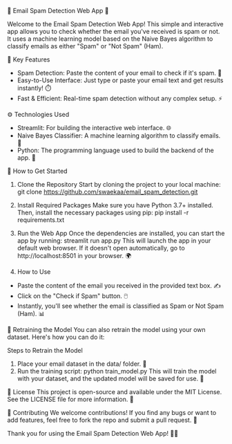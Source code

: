 📧 Email Spam Detection Web App 🚫

Welcome to the Email Spam Detection Web App! This simple and interactive app allows you to check whether the email you've received is spam or not. It uses a machine learning model based on the Naive Bayes algorithm to classify emails as either "Spam" or "Not Spam" (Ham).

🌟 Key Features
- Spam Detection: Paste the content of your email to check if it's spam. 📩
- Easy-to-Use Interface: Just type or paste your email text and get results instantly! ⏱️
- Fast & Efficient: Real-time spam detection without any complex setup. ⚡

⚙️ Technologies Used
- Streamlit: For building the interactive web interface. 🌐
- Naive Bayes Classifier: A machine learning algorithm to classify emails. 🤖
- Python: The programming language used to build the backend of the app. 🐍

🚀 How to Get Started

1. Clone the Repository
Start by cloning the project to your local machine:
git clone https://github.com/swaekaa/email_spam_detection.git

2. Install Required Packages
Make sure you have Python 3.7+ installed. Then, install the necessary packages using pip:
pip install -r requirements.txt

3. Run the Web App
Once the dependencies are installed, you can start the app by running:
streamlit run app.py
This will launch the app in your default web browser. If it doesn't open automatically, go to http://localhost:8501 in your browser. 🌍

4. How to Use
- Paste the content of the email you received in the provided text box. ✍️
- Click on the "Check if Spam" button. 🖱️
- Instantly, you'll see whether the email is classified as Spam or Not Spam (Ham). 📊

🔄 Retraining the Model
You can also retrain the model using your own dataset. Here's how you can do it:

Steps to Retrain the Model
1. Place your email dataset in the data/ folder. 📂
2. Run the training script:
python train_model.py
This will train the model with your dataset, and the updated model will be saved for use. 🔄

📝 License
This project is open-source and available under the MIT License. See the LICENSE file for more information. 📜

🤝 Contributing
We welcome contributions! If you find any bugs or want to add features, feel free to fork the repo and submit a pull request. 🔧

Thank you for using the Email Spam Detection Web App! 📨🚫
